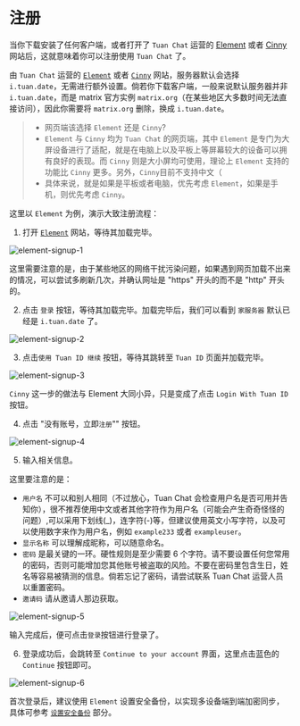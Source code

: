 # 注册

当你下载安装了任何客户端，或者打开了 `Tuan Chat` 运营的 [Element](https://web.tuan.date) 或者 [Cinny](https://cinny.tuan.date) 网站后，这就意味着你可以注册使用 `Tuan Chat` 了。

由 `Tuan Chat` 运营的 [`Element`](https://web.tuan.date) 或者 [`Cinny`](https://cinny.tuan.date) 网站，服务器默认会选择 `i.tuan.date`，无需进行额外设置。倘若你下载客户端，一般来说默认服务器并非 `i.tuan.date`，而是 matrix 官方实例 `matrix.org`（在某些地区大多数时间无法直接访问），因此你需要将 `matrix.org` 删除，换成 `i.tuan.date`。

> - 网页端该选择 `Element` 还是 `Cinny`?  
> - `Element` 与 `Cinny` 均为 `Tuan Chat` 的网页端，其中 `Element` 是专门为大屏设备进行了适配，就是在电脑上以及平板上等屏幕较大的设备可以拥有良好的表现。而 `Cinny` 则是大小屏均可使用，理论上 `Element` 支持的功能比 `Cinny` 更多。另外，`Cinny`目前不支持中文（  
> - 具体来说，就是如果是平板或者电脑，优先考虑 `Element`，如果是手机，则优先考虑 `Cinny`。

这里以 `Element` 为例，演示大致注册流程：

1. 打开 [`Element`](https://web.tuan.date) 网站，等待其加载完毕。

![element-signup-1](/assets/element-signup-1.webp)

这里需要注意的是，由于某些地区的网络干扰污染问题，如果遇到网页加载不出来的情况，可以尝试多刷新几次，并确认网址是 "https" 开头的而不是 "http" 开头的。

2. 点击 `登录` 按钮，等待其加载完毕。加载完毕后，我们可以看到 `家服务器` 默认已经是 `i.tuan.date` 了。

![element-signup-2](/assets/element-signup-2.webp)

3. 点击`使用 Tuan ID 继续` 按钮，等待其跳转至 `Tuan ID` 页面并加载完毕。

![element-signup-3](/assets/element-signup-3.webp)

`Cinny` 这一步的做法与 Element 大同小异，只是变成了点击 `Login With Tuan ID` 按钮。

4. 点击 "没有账号，立即`注册`"" 按钮。

![element-signup-4](/assets/element-signup-4.webp)

5. 输入相关信息。

这里要注意的是：

- `用户名` 不可以和别人相同（不过放心，Tuan Chat 会检查用户名是否可用并告知你），很不推荐使用中文或者其他字符作为用户名（可能会产生奇奇怪怪的问题）,可以采用下划线(_)，连字符(-)等，但建议使用英文小写字符，以及可以使用数字来作为用户名，例如 `example233` 或者 `exampleuser`。
- `显示名称` 可以理解成昵称，可以随意命名。
- `密码` 是最关键的一环。硬性规则是至少需要 6 个字符。请不要设置任何您常用的密码，否则可能增加您其他账号被盗取的风险。不要在密码里包含生日，姓名等容易被猜测的信息。倘若忘记了密码，请尝试联系 Tuan Chat 运营人员以重置密码。
- `邀请码` 请从邀请人那边获取。
  
![element-signup-5](/assets/element-signup-5.webp)

输入完成后，便可点击`登录`按钮进行登录了。

6. 登录成功后，会跳转至 `Continue to your account` 界面，这里点击蓝色的 `Continue` 按钮即可。

![element-signup-6](/assets/element-signup-6.webp)

首次登录后，建议使用 `Element` 设置安全备份，以实现多设备端到端加密同步，具体可参考 [`设置安全备份`](/security-backup.html) 部分。

